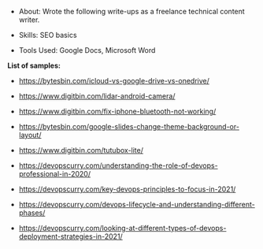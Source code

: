 * About: Wrote the following write-ups as a freelance technical content writer.

* Skills: SEO basics

* Tools Used: Google Docs, Microsoft Word

**List of samples:**


* https://bytesbin.com/icloud-vs-google-drive-vs-onedrive/

* https://www.digitbin.com/lidar-android-camera/

* https://www.digitbin.com/fix-iphone-bluetooth-not-working/

* https://bytesbin.com/google-slides-change-theme-background-or-layout/

* https://www.digitbin.com/tutubox-lite/

* https://devopscurry.com/understanding-the-role-of-devops-professional-in-2020/

* https://devopscurry.com/key-devops-principles-to-focus-in-2021/

* https://devopscurry.com/devops-lifecycle-and-understanding-different-phases/

* https://devopscurry.com/looking-at-different-types-of-devops-deployment-strategies-in-2021/

